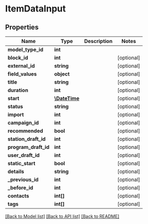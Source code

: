 # ItemDataInput

## Properties
Name | Type | Description | Notes
------------ | ------------- | ------------- | -------------
**model_type_id** | **int** |  | 
**block_id** | **int** |  | [optional] 
**external_id** | **string** |  | [optional] 
**field_values** | **object** |  | [optional] 
**title** | **string** |  | [optional] 
**duration** | **int** |  | [optional] 
**start** | [**\DateTime**](\DateTime.md) |  | [optional] 
**status** | **string** |  | [optional] 
**import** | **int** |  | [optional] 
**campaign_id** | **int** |  | [optional] 
**recommended** | **bool** |  | [optional] 
**station_draft_id** | **int** |  | [optional] 
**program_draft_id** | **int** |  | [optional] 
**user_draft_id** | **int** |  | [optional] 
**static_start** | **bool** |  | [optional] 
**details** | **string** |  | [optional] 
**_previous_id** | **int** |  | [optional] 
**_before_id** | **int** |  | [optional] 
**contacts** | **int[]** |  | [optional] 
**tags** | **int[]** |  | [optional] 

[[Back to Model list]](../README.md#documentation-for-models) [[Back to API list]](../README.md#documentation-for-api-endpoints) [[Back to README]](../README.md)


